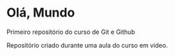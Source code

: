 # Olá, Mundo
 Primeiro repositório do curso de Git e Github

 Repositório criado durante uma aula do curso em video.
